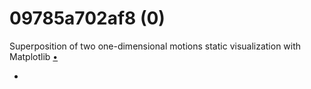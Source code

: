 # 09785a702af8 (0)
Superposition of two one-dimensional motions static visualization with Matplotlib [&bull;](https://medium.com/p/09785a702af8)

+ []()
